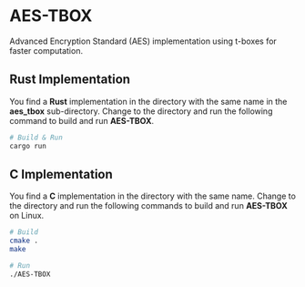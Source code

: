 # AES-TBOX

Advanced Encryption Standard (AES) implementation using t-boxes for faster computation.

## Rust Implementation

You find a **Rust** implementation in the directory with the same name in the **aes_tbox** sub-directory. Change to the directory and run the following command to build and run **AES-TBOX**.

```bash
# Build & Run
cargo run
```

## C Implementation

You find a **C** implementation in the directory with the same name. Change to the directory and run the following commands to build and run **AES-TBOX** on Linux.

```bash
# Build
cmake .
make

# Run
./AES-TBOX
```
